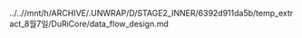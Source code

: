 ../..//mnt/h/ARCHIVE/.UNWRAP/D/STAGE2_INNER/6392d911da5b/temp_extract_8월7일/DuRiCore/data_flow_design.md